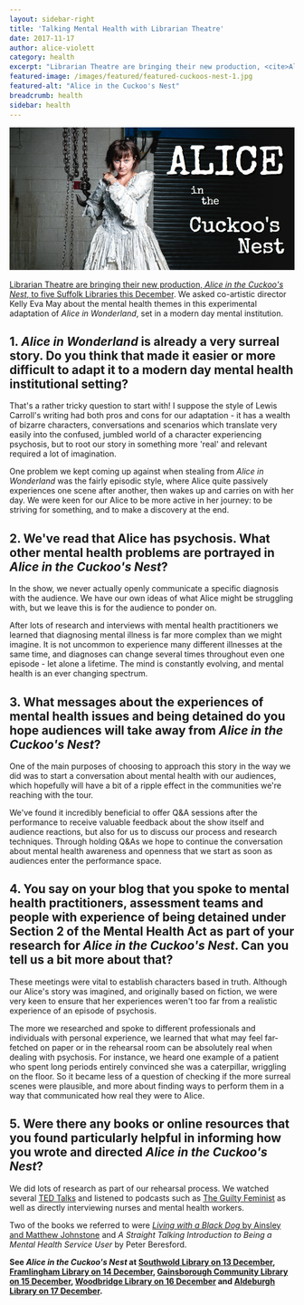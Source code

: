 ```yaml
---
layout: sidebar-right
title: 'Talking Mental Health with Librarian Theatre'
date: 2017-11-17
author: alice-violett
category: health
excerpt: "Librarian Theatre are bringing their new production, <cite>Alice in the Cuckoo's Nest</cite>, to five Suffolk Libraries this December. We asked co-artistic director Kelly Eva May about the mental health themes in this experimental adaptation of <cite>Alice in Wonderland</cite>, set in a modern day mental institution."
featured-image: /images/featured/featured-cuckoos-nest-1.jpg
featured-alt: "Alice in the Cuckoo's Nest"
breadcrumb: health
sidebar: health
---
```


![Alice in the Cuckoo's Nest](/images/featured/featured-cuckoos-nest-1.jpg)

[Librarian Theatre are bringing their new production, <cite>Alice in the Cuckoo's Nest</cite>, to five Suffolk Libraries this December](/news/librarian-theatre/). We asked co-artistic director Kelly Eva May about the mental health themes in this experimental adaptation of <cite>Alice in Wonderland</cite>, set in a modern day mental institution.

## 1. <cite>Alice in Wonderland</cite> is already a very surreal story. Do you think that made it easier or more difficult to adapt it to a modern day mental health institutional setting?

That's a rather tricky question to start with! I suppose the style of Lewis Carroll's writing had both pros and cons for our adaptation - it has a wealth of bizarre characters, conversations and scenarios which translate very easily into the confused, jumbled world of a character experiencing psychosis, but to root our story in something more 'real' and relevant required a lot of imagination.

One problem we kept coming up against when stealing from <cite>Alice in Wonderland</cite> was the fairly episodic style, where Alice quite passively experiences one scene after another, then wakes up and carries on with her day. We were keen for our Alice to be more active in her journey: to be striving for something, and to make a discovery at the end.

## 2. We've read that Alice has psychosis. What other mental health problems are portrayed in <cite>Alice in the Cuckoo's Nest</cite>?

In the show, we never actually openly communicate a specific diagnosis with the audience. We have our own ideas of what Alice might be struggling with, but we leave this is for the audience to ponder on.

After lots of research and interviews with mental health practitioners we learned that diagnosing mental illness is far more complex than we might imagine. It is not uncommon to experience many different illnesses at the same time, and diagnoses can change several times throughout even one episode - let alone a lifetime. The mind is constantly evolving, and mental health is an ever changing spectrum.

## 3. What messages about the experiences of mental health issues and being detained do you hope audiences will take away from <cite>Alice in the Cuckoo's Nest</cite>?

One of the main purposes of choosing to approach this story in the way we did was to start a conversation about mental health with our audiences, which hopefully will have a bit of a ripple effect in the communities we're reaching with the tour.

We've found it incredibly beneficial to offer Q&A sessions after the performance to receive valuable feedback about the show itself and audience reactions, but also for us to discuss our process and research techniques. Through holding Q&As we hope to continue the conversation about mental health awareness and openness that we start as soon as audiences enter the performance space.

## 4. You say on your blog that you spoke to mental health practitioners, assessment teams and people with experience of being detained under Section 2 of the Mental Health Act as part of your research for <cite>Alice in the Cuckoo's Nest</cite>. Can you tell us a bit more about that?

These meetings were vital to establish characters based in truth. Although our Alice's story was imagined, and originally based on fiction, we were very keen to ensure that her experiences weren't too far from a realistic experience of an episode of psychosis.

The more we researched and spoke to different professionals and individuals with personal experience, we learned that what may feel far-fetched on paper or in the rehearsal room can be absolutely real when dealing with psychosis. For instance, we heard one example of a patient who spent long periods entirely convinced she was a caterpillar, wriggling on the floor. So it became less of a question of checking if the more surreal scenes were plausible, and more about finding ways to perform them in a way that communicated how real they were to Alice.

## 5. Were there any books or online resources that you found particularly helpful in informing how you wrote and directed <cite>Alice in the Cuckoo's Nest</cite>?

We did lots of research as part of our rehearsal process. We watched several [TED Talks](https://www.ted.com/) and listened to podcasts such as [The Guilty Feminist](http://guiltyfeminist.com/) as well as directly interviewing nurses and mental health workers.

Two of the books we referred to were [<cite>Living with a Black Dog</cite> by Ainsley and Matthew Johnstone](https://suffolk.spydus.co.uk/cgi-bin/spydus.exe/ENQ/OPAC/BIBENQ?BRN=426067) and <cite>A Straight Talking Introduction to Being a Mental Health Service User</cite> by Peter Beresford.

**See <cite>Alice in the Cuckoo's Nest</cite> at [Southwold Library on 13 December](/events/southwold-2017-12-13-librarian-theatre/), [Framlingham Library on 14 December](/events/framlingham-2017-12-14-librarian-theatre/), [Gainsborough Community Library on 15 December](/events/gainsborough-2017-12-15-librarian-theatre/), [Woodbridge Library on 16 December](/events/woodbridge-2017-12-16-librarian-theatre/) and [Aldeburgh Library on 17 December](/events/aldeburgh-2017-12-17-librarian-theatre/).**
